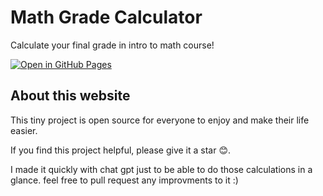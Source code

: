 # Math Grade Calculator
Calculate your final grade in intro to math course!

<a href="https://n3vo.github.io/MathGradeCalculator/" target="_blank">
  <img src="https://img.shields.io/badge/Open_in-GitHub_Pages-brightgreen?style=flat&logo=github" alt="Open in GitHub Pages" />
</a>

## About this website
This tiny project is open source for everyone to enjoy and make their life easier.

If you find this project helpful, please give it a star 😊.

I made it quickly with chat gpt just to be able to do those calculations in a glance. feel free to pull request any improvments to it :)
